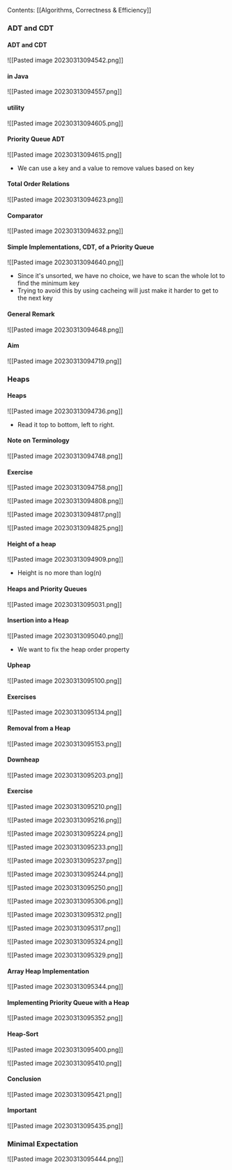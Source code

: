 Contents:
[[Algorithms, Correctness & Efficiency]]

### ADT and CDT
#### ADT and CDT
![[Pasted image 20230313094542.png]]

#### in Java
![[Pasted image 20230313094557.png]]

#### utility
![[Pasted image 20230313094605.png]]

#### Priority Queue ADT
![[Pasted image 20230313094615.png]]
- We can use a key and a value to remove values based on key 
#### Total Order Relations
![[Pasted image 20230313094623.png]]

#### Comparator
![[Pasted image 20230313094632.png]]

#### Simple Implementations, CDT, of a Priority Queue
![[Pasted image 20230313094640.png]]
- Since it's unsorted, we have no choice, we have to scan the whole lot to find the minimum key
- Trying to avoid this by using cacheing will just make it harder to get to the next key

#### General Remark
![[Pasted image 20230313094648.png]]

#### Aim
![[Pasted image 20230313094719.png]]

### Heaps
#### Heaps
![[Pasted image 20230313094736.png]]
- Read it top to bottom, left to right.
#### Note on Terminology
![[Pasted image 20230313094748.png]]

#### Exercise
![[Pasted image 20230313094758.png]]

![[Pasted image 20230313094808.png]]

![[Pasted image 20230313094817.png]]

![[Pasted image 20230313094825.png]]

#### Height of a heap
![[Pasted image 20230313094909.png]]
- Height is no more than log(n)
#### Heaps and Priority Queues
![[Pasted image 20230313095031.png]]

#### Insertion into a Heap
![[Pasted image 20230313095040.png]]
- We want to fix the heap order property
#### Upheap
![[Pasted image 20230313095100.png]]

#### Exercises
![[Pasted image 20230313095134.png]]

#### Removal from a Heap
![[Pasted image 20230313095153.png]]

#### Downheap
![[Pasted image 20230313095203.png]]

#### Exercise
![[Pasted image 20230313095210.png]]

![[Pasted image 20230313095216.png]]

![[Pasted image 20230313095224.png]]

![[Pasted image 20230313095233.png]]

![[Pasted image 20230313095237.png]]

![[Pasted image 20230313095244.png]]

![[Pasted image 20230313095250.png]]

![[Pasted image 20230313095306.png]]

![[Pasted image 20230313095312.png]]

![[Pasted image 20230313095317.png]]

![[Pasted image 20230313095324.png]]

![[Pasted image 20230313095329.png]]

#### Array Heap Implementation
![[Pasted image 20230313095344.png]]

#### Implementing Priority Queue with a Heap
![[Pasted image 20230313095352.png]]

#### Heap-Sort
![[Pasted image 20230313095400.png]]

![[Pasted image 20230313095410.png]]

#### Conclusion
![[Pasted image 20230313095421.png]]

#### Important
![[Pasted image 20230313095435.png]]

### Minimal Expectation
![[Pasted image 20230313095444.png]]
